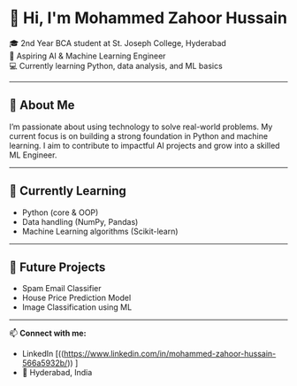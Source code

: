 # 👋 Hi, I'm Mohammed Zahoor Hussain  

🎓 2nd Year BCA student at St. Joseph College, Hyderabad  
🤖 Aspiring AI & Machine Learning Engineer  
💻 Currently learning Python, data analysis, and ML basics  

---

## 🚀 About Me  
I’m passionate about using technology to solve real-world problems. My current focus is on building a strong foundation in Python and machine learning. I aim to contribute to impactful AI projects and grow into a skilled ML Engineer.

---

## 📘 Currently Learning  
- Python (core & OOP)  
- Data handling (NumPy, Pandas)  
- Machine Learning algorithms (Scikit-learn)  

---

## 🧪 Future Projects  
- Spam Email Classifier  
- House Price Prediction Model  
- Image Classification using ML  

---

📫 **Connect with me:**  
- LinkedIn [((https://www.linkedin.com/in/mohammed-zahoor-hussain-566a5932b/)) ]
- 📍 Hyderabad, India

